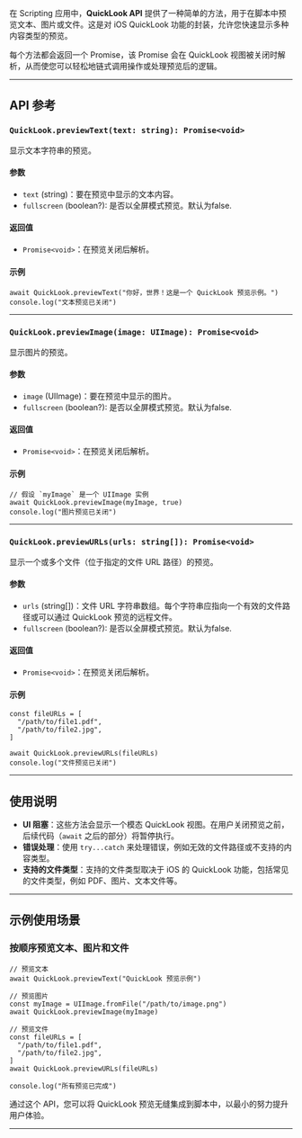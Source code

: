 在 Scripting 应用中，**QuickLook API** 提供了一种简单的方法，用于在脚本中预览文本、图片或文件。这是对 iOS QuickLook 功能的封装，允许您快速显示多种内容类型的预览。

每个方法都会返回一个 Promise，该 Promise 会在 QuickLook 视图被关闭时解析，从而使您可以轻松地链式调用操作或处理预览后的逻辑。

---

## **API 参考**

### `QuickLook.previewText(text: string): Promise<void>`
显示文本字符串的预览。

#### **参数**
- `text` (string)：要在预览中显示的文本内容。
- `fullscreen` (boolean?): 是否以全屏模式预览。默认为false.

#### **返回值**
- `Promise<void>`：在预览关闭后解析。

#### **示例**
```tsx
await QuickLook.previewText("你好，世界！这是一个 QuickLook 预览示例。")
console.log("文本预览已关闭")
```

---

### `QuickLook.previewImage(image: UIImage): Promise<void>`
显示图片的预览。

#### **参数**
- `image` (UIImage)：要在预览中显示的图片。
- `fullscreen` (boolean?): 是否以全屏模式预览。默认为false.

#### **返回值**
- `Promise<void>`：在预览关闭后解析。

#### **示例**
```tsx
// 假设 `myImage` 是一个 UIImage 实例
await QuickLook.previewImage(myImage, true)
console.log("图片预览已关闭")
```

---

### `QuickLook.previewURLs(urls: string[]): Promise<void>`
显示一个或多个文件（位于指定的文件 URL 路径）的预览。

#### **参数**
- `urls` (string[])：文件 URL 字符串数组。每个字符串应指向一个有效的文件路径或可以通过 QuickLook 预览的远程文件。
- `fullscreen` (boolean?): 是否以全屏模式预览。默认为false.

#### **返回值**
- `Promise<void>`：在预览关闭后解析。

#### **示例**
```tsx
const fileURLs = [
  "/path/to/file1.pdf",
  "/path/to/file2.jpg",
]

await QuickLook.previewURLs(fileURLs)
console.log("文件预览已关闭")
```

---

## **使用说明**
- **UI 阻塞**：这些方法会显示一个模态 QuickLook 视图。在用户关闭预览之前，后续代码（`await` 之后的部分）将暂停执行。
- **错误处理**：使用 `try...catch` 来处理错误，例如无效的文件路径或不支持的内容类型。
- **支持的文件类型**：支持的文件类型取决于 iOS 的 QuickLook 功能，包括常见的文件类型，例如 PDF、图片、文本文件等。

---

## **示例使用场景**
### 按顺序预览文本、图片和文件
```tsx
// 预览文本
await QuickLook.previewText("QuickLook 预览示例")

// 预览图片
const myImage = UIImage.fromFile("/path/to/image.png")
await QuickLook.previewImage(myImage)

// 预览文件
const fileURLs = [
  "/path/to/file1.pdf",
  "/path/to/file2.jpg",
]
await QuickLook.previewURLs(fileURLs)

console.log("所有预览已完成")
```

通过这个 API，您可以将 QuickLook 预览无缝集成到脚本中，以最小的努力提升用户体验。

---